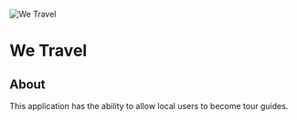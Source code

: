 ![We Travel](https://github.com/salvadorsalgado1/tourist/blob/main/src/assets/logos/we-travel/logo-we-travel-sm-transparent.png "We Travel")

# We Travel

## About

This application has the ability to allow local users to become tour guides.
